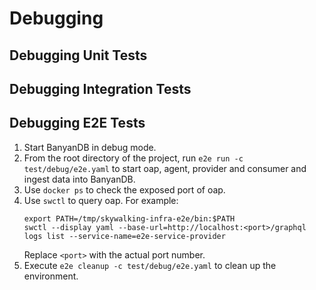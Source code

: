 # Debugging

## Debugging Unit Tests

## Debugging Integration Tests

## Debugging E2E Tests
1. Start BanyanDB in debug mode.
2. From the root directory of the project, run `e2e run -c test/debug/e2e.yaml` to start oap, agent, provider and consumer and ingest data into BanyanDB.
3. Use `docker ps` to check the exposed port of oap.
4. Use `swctl` to query oap. For example:
	```
	export PATH=/tmp/skywalking-infra-e2e/bin:$PATH
	swctl --display yaml --base-url=http://localhost:<port>/graphql logs list --service-name=e2e-service-provider
	```
   Replace `<port>` with the actual port number.
5. Execute `e2e cleanup -c test/debug/e2e.yaml` to clean up the environment.
